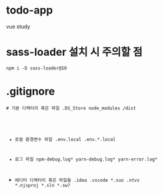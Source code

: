 # todo-app
vue study
# sass-loader 설치 시 주의할 점
<code>npm i -D sass-loader@10</code>
# .gitignore
<code># 기본 디렉터리 혹은 파일
.DS_Store
node_modules
/dist

- 로컬 환경변수 파일
.env.local
.env.*.local

- 로그 파일
npm-debug.log*
yarn-debug.log*
yarn-error.log*

- 에디터 디렉터리 혹은 파일들
.idea
.vscode
*.suo
*.ntvs*
*.njsproj
*.sln
*.sw?</code>
